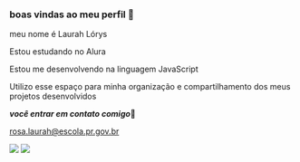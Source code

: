 ### boas vindas ao meu perfil 🦜

meu nome é Laurah Lórys

Estou estudando no Alura

Estou me desenvolvendo na linguagem JavaScript

Utilizo esse espaço para minha organização e compartilhamento dos meus projetos desenvolvidos

***você entrar em contato comigo***🌵

rosa.laurah@escola.pr.gov.br


![](https://media1.tenor.com/m/R_eZ54c3HF8AAAAd/coutinho-vasco.gif)
![](https://media1.tenor.com/m/hx7yY_Lrt2sAAAAC/ayrtion-sena-formula-1.gif)
